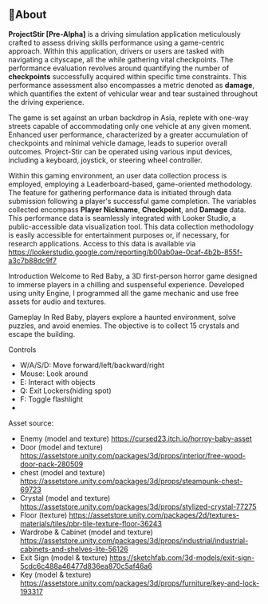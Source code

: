 ## 🔴About
**ProjectStir [Pre-Alpha]** is a driving simulation application meticulously crafted to assess driving skills performance using a game-centric approach. Within this application, drivers or users are tasked with navigating a cityscape, all the while gathering vital checkpoints. The performance evaluation revolves around quantifying the number of **checkpoints** successfully acquired within specific time constraints. This performance assessment also encompasses a metric denoted as **damage**, which quantifies the extent of vehicular wear and tear sustained throughout the driving experience.

The game is set against an urban backdrop in Asia, replete with one-way streets capable of accommodating only one vehicle at any given moment. Enhanced user performance, characterized by a greater accumulation of checkpoints and minimal vehicle damage, leads to superior overall outcomes. Project-Stir can be operated using various input devices, including a keyboard, joystick, or steering wheel controller.

Within this gaming environment, an user data collection process is employed, employing a Leaderboard-based, game-oriented methodology. The feature for gathering performance data is initiated through data submission following a player's successful game completion. The variables collected encompass **Player Nickname**, **Checkpoint**, and **Damage** data. This performance data is seamlessly integrated with Looker Studio, a public-accessible data visualization tool. This data collection methodology is easily accessible for entertainment purposes or, if necessary, for research applications. Access to this data is available via https://lookerstudio.google.com/reporting/b00ab0ae-0caf-4b2b-855f-a3c7b88dc9f7

Introduction
Welcome to Red Baby, a 3D first-person horror game designed to immerse players in a chilling and suspenseful experience. Developed using unity Engine, I programmed all the game mechanic and use free assets for audio and textures.

Gameplay
In Red Baby, players explore a haunted environment, solve puzzles, and avoid enemies. The objective is to collect 15 crystals and escape the building.

Controls
- W/A/S/D: Move forward/left/backward/right
- Mouse: Look around
- E: Interact with objects
- Q: Exit Lockers(hiding spot)
- F: Toggle flashlight
- [Space]: jump

Asset source:
- Enemy (model and texture) https://cursed23.itch.io/horroy-baby-asset
- Door (model and texture) https://assetstore.unity.com/packages/3d/props/interior/free-wood-door-pack-280509
- chest (model and texture) https://assetstore.unity.com/packages/3d/props/steampunk-chest-69723
- Crystal (model and texture) https://assetstore.unity.com/packages/3d/props/stylized-crystal-77275
- Floor (texture) https://assetstore.unity.com/packages/2d/textures-materials/tiles/pbr-tile-texture-floor-36243
- Wardrobe & Cabinet (model and texture) https://assetstore.unity.com/packages/3d/props/industrial/industrial-cabinets-and-shelves-lite-56126
- Exit Sign (model & texture) https://sketchfab.com/3d-models/exit-sign-5cdc6c488a46477d836ea870c5af46a6
- Key (model & texture) https://assetstore.unity.com/packages/3d/props/furniture/key-and-lock-193317
